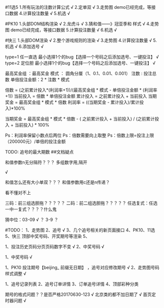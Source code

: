 #11选5
1.所有玩法的注数计算公式 √
2.定单双 √
3.走势图 demo已经完成，等接口数据
4.计算投注数量 √
5.机选 √

#PK10
1.头部DOM结构渲染 √
2.龙虎斗 √
3.猜和值——》冠亚季和 样式 √
4.走势图 demo已经完成，等接口数据
5.计算投注数量 √
6.机选 √


#快三
1.头部DOM渲染 √
2.整个游戏规则的渲染 √
3.走势图
4.计算投注数量 √
5.机选 √
6.添加选号 √

type=1   任一直选 最小选择1个的bug【选择一个号码之后添加选号、一键投注】 √
type=2   定位胆 最小选择1个的bug【选择一个号码之后添加选号、一键投注】 √

<!-- 利润率 -->
最高奖金组 ：最高奖金
模式 ： 圆角分厘（1、0.1、0.01、0.001）
注数 : 投注总数
单倍投注金额：2 * 注数 * 模式


倍数 = (之前累计投入*(利润率+1))/(最高奖金组 * 模式 - 单倍投注金额 * (利润率+1))
当前投入 = 倍数 * 单倍投注金额
累计投入 = 之前累计投入 + 当前投入
当期奖金 = 最高奖金组 * 模式 * 倍数
利润率 = ((当期奖金 - 累计投入)/累计投入)*100%

当期奖金 = 最高奖金组 * 模式 * 倍数 - ( 之前累计投入 + 当前投入) /  (之前累计投入 + 当前投入) * 100%

Ps：利润率保留小数点后两位
Ps：倍数需要向上取整
Ps：倍数上限=投注上限（200000元）/单倍的投注金额


TODO:   追号的最大期数
##文档疑点

<!-- 时时彩 -->
和值参数n无分隔符？？？
多组数字用,隔开

<!-- 快三 -->     √
和值怎么还有大小单双？？？
和值参数用c还是n传递？

<!-- PK10 -->
看不懂对不上

<!-- 11选5 -->
三码：前三组选胆拖？？？？？
二码：前二组选胆拖？？？？？
任选复式：任选一中一复式？？？？什么鬼

猜中位：03-09 √ ？ 3-9 ？ 


#TODO：
1、走势图
2、追号 √
3、几个追号相关的新页面接口
4、PK10、11选5、快三 顶部中奖号码、开奖期号等渲染
5、





<!-- 快三 -->
1、投注历史页码分页页码数字不变  √
2、中奖号码  √

<!-- 11选5 -->
1、中奖号码  √

<!-- PK10 -->
1、PK10 投注期号【beijing_ 前缀无日期】 ，追号对应修改期号 √
2、走势图号码样式调整 √

<!-- 缺少的接口 -->
1、追号记录列表
2、追号订单详情
3、订单追号详情
4、顶部彩种分类


期号的格式问题？？是否严格20170630-123 √
北京类的都不加日期了 √
首页定时器问题 √